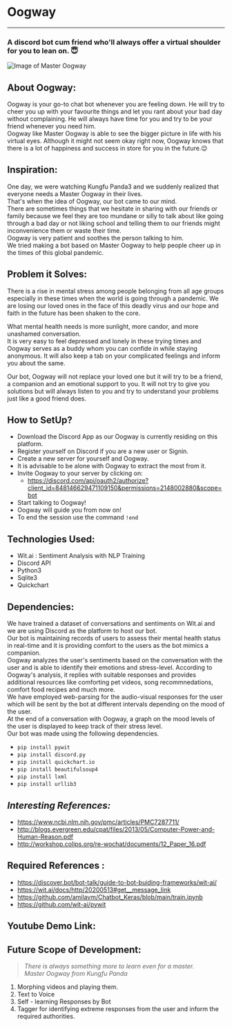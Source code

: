 # Oogway

-----------------------------------------------------------------------------------------------------------
### A discord bot cum friend who'll always offer a virtual shoulder for you to lean on. :innocent:
![Image of Master Oogway](https://static.wikia.nocookie.net/kungfupanda/images/2/2e/Oogway-white.png/revision/latest?cb=20160326153345) 


About Oogway:
--
Oogway is your go-to chat bot whenever you are feeling down. He will try to cheer you up with your favourite things and let you rant about your bad day without complaining. He will always have time for you and try to be your friend whenever you need him. \
Oogway like Master Oogway is able to see the bigger picture in life with his virtual eyes. Although it might not seem okay right now, Oogway knows that there is a lot of happiness and success in store for you in the future.:wink:


Inspiration:
--
One day, we were watching Kungfu Panda3 and we suddenly realized that everyone needs a Master Oogway in their lives. \
That's when the idea of Oogway, our bot came to our mind.\
There are sometimes things that we hesitate in sharing with our friends or family because we feel they are too mundane or silly to talk about like going through a bad day or not liking school and telling them to our friends might inconvenience them or waste their time. \
Oogway is very patient and soothes the person talking to him.\
We tried making a bot based on Master Oogway to help people cheer up in the times of this global pandemic.

Problem it Solves:
--
There is a rise in mental stress among people belonging from all age groups especially in these times when the world is going through a pandemic. We are losing our loved ones in the face of this deadly virus and our hope and faith in the future has been shaken to the core.

What mental health needs is more sunlight, more candor, and more unashamed conversation.\
It is very easy to feel depressed and lonely in these trying times and Oogway serves as a buddy whom you can confide in while staying anonymous. It will also keep a tab on your complicated feelings and inform you about the same.

Our bot, Oogway will not replace your loved one but it will try to be a friend, a companion and an emotional support to you. It will not try to give you solutions but will always listen to you and try to understand your problems just like a good friend does.

How to SetUp?
--
- Download the Discord App as our Oogway is currently residing on this platform.
- Register yourself on Discord if you are a new user or Signin. 
- Create a new server for yourself and Oogway.
- It is advisable to be alone with Oogway to extract the most from it.
- Invite Oogway to your server by clicking on:
  - https://discord.com/api/oauth2/authorize?client_id=848146629471109150&permissions=2148002880&scope=bot
- Start talking to Oogway! 
- Oogway will guide you from now on!
- To end the session use the command ```!end```



Technologies Used:
--

- Wit.ai : Sentiment Analysis with NLP Training
- Discord API
- Python3
- Sqlite3
- Quickchart

Dependencies:
--
We have trained a dataset of conversations and sentiments on Wit.ai and we are using Discord as the platform to host our bot. \
Our bot is maintaining records of users to assess their mental health status in real-time and it is providing comfort to the users as the bot mimics a companion. \
Oogway analyzes the user's sentiments based on the conversation with the user and is able to identify their emotions and stress-level. According to Oogway's analysis, it replies with suitable responses and provides additional resources like comforting pet videos, song recommnedations, comfort food recipes and much more. \
We have employed web-parsing for the audio-visual responses for the user which will be sent by the bot at different intervals depending on the mood of the user. \
At the end of a conversation with Oogway, a graph on the mood levels of the user is displayed to keep track of their stress level.\
Our bot was made using the following dependencies. 
  - ```pip install pywit```
  - ```pip install discord.py```
  - ```pip install quickchart.io```
  - ```pip install beautifulsoup4```
  - ```pip install lxml```
  - ```pip install urllib3```



*Interesting References:*
------------------------------------
- https://www.ncbi.nlm.nih.gov/pmc/articles/PMC7287711/
- http://blogs.evergreen.edu/cpat/files/2013/05/Computer-Power-and-Human-Reason.pdf
- http://workshop.colips.org/re-wochat/documents/12_Paper_16.pdf

__Required References :__
---------------------------------
- https://discover.bot/bot-talk/guide-to-bot-buiding-frameworks/wit-ai/
- https://wit.ai/docs/http/20200513#get__message_link
- https://github.com/amilavm/Chatbot_Keras/blob/main/train.ipynb
- https://github.com/wit-ai/pywit

Youtube Demo Link:
--



__Future Scope of Development:__
-----------------------------------
> *There is always something more to learn even for a master.* \
                           *Master Oogway from Kungfu Panda*

1. Morphing videos and playing them.
2. Text to Voice
3. Self - learning Responses by Bot
4. Tagger for identifying extreme responses from the user and inform the required authorities.
